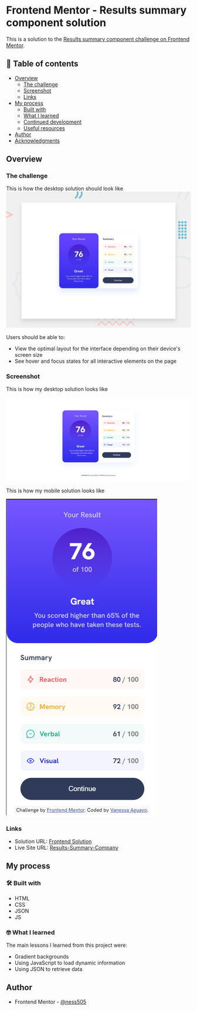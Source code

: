 # Frontend Mentor - Results summary component solution

This is a solution to the [Results summary component challenge on Frontend Mentor](https://www.frontendmentor.io/challenges/results-summary-component-CE_K6s0maV).

## 🔎 Table of contents

- [Overview](#overview)
  - [The challenge](#the-challenge)
  - [Screenshot](#screenshot)
  - [Links](#links)
- [My process](#my-process)
  - [Built with](#built-with)
  - [What I learned](#what-i-learned)
  - [Continued development](#continued-development)
  - [Useful resources](#useful-resources)
- [Author](#author)
- [Acknowledgments](#acknowledgments)

## Overview

### The challenge
This is how the desktop solution should look like
![Desktop Design](/design/desktop-preview.jpg)

Users should be able to:

- View the optimal layout for the interface depending on their device's screen size
- See hover and focus states for all interactive elements on the page

### Screenshot

This is how my desktop solution looks like 

![Desktop Solution](/design/My_Desktop_Solution.png)

This is how my mobile solution looks like

![Mobile Solution](/design/My_Mobile_Solution.png)

### Links

- Solution URL: [Frontend Solution](https://www.frontendmentor.io/solutions/responsive-page-about-cognitive-results-using-html-css-json-and-js-cczQVBv26g)
- Live Site URL: [Results-Summary-Company](https://ness505.github.io/Results-Summary-Company/)

## My process

### 🛠 Built with

- HTML
- CSS
- JSON
- JS

### 🤓 What I learned

The main lessons I learned from this project were:

- Gradient backgrounds
- Using JavaScript to load dynamic information
- Using JSON to retrieve data

## Author

- Frontend Mentor - [@ness505](https://www.frontendmentor.io/profile/ness505)
